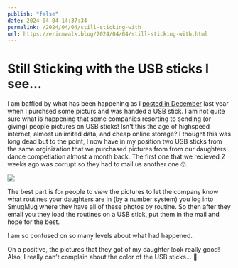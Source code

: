 ```yaml
---
publish: "false"
date: 2024-04-04 14:37:34
permalink: /2024/04/04/still-sticking-with
url: https://ericmwalk.blog/2024/04/04/still-sticking-with.html
---
```


# Still Sticking with the USB sticks I see...

I am baffled by what has been happening as I [posted in December](https://ericmwalk.blog/2023/12/22/thanks-for-taking.html) last year when I purchsed some picturs and was handed a USB stick. I am not quite sure what is happening that some companies resorting to sending (or giving) people pictures on USB sticks! Isn't this the age of highspeed internet, almost unlimited data, and cheap online storage? I thought this was long dead but to the point, I now have in my position two USB sticks from the same orginization that we purchased pictures from from our daughters dance competiation almost a month back. The first one that we recieved 2 weeks ago was corrupt so they had to mail us another one 🙄.




![](https://ericmwalk.blog/uploads/2024/img-8517.jpeg)

The best part is for people to *view* the pictures to let the company know what routines your daughters are in (by a number system) you log into SmugMug where they have all of these photos by routine. So then after they email you they load the routines on a USB stick, put them in the mail and hope for the best.

I am so confused on so many levels about what had happened.

On a positive, the pictures that they got of my daughter look really good! Also, I really can’t complain about the color of the USB sticks… 🧡
